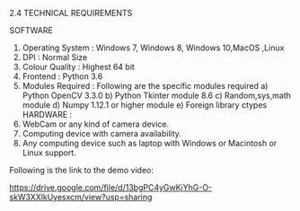 2.4 TECHNICAL REQUIREMENTS

SOFTWARE

1.	Operating System    : Windows 7, Windows 8, Windows 10,MacOS ,Linux                        
2.	DPI                 : Normal Size
3.	Colour Quality      : Highest 64 bit
4.	Frontend            : Python 3.6
5.	Modules Required    :   Following are the specific modules required
                          a)	Python OpenCV  3.3.0
                          b)	Python Tkinter module 8.6
                          c)	Random,sys,math module
                          d)	Numpy 1.12.1 or higher module
                          e)	Foreign library ctypes
HARDWARE :
1.	WebCam  or  any kind of camera device.
2.	Computing device with camera availability.
3.	Any computing device such as laptop with Windows or Macintosh or Linux support.

Following is the link to the demo video:

https://drive.google.com/file/d/13bgPC4yGwKjYhG-O-skW3XXlkUyesxcm/view?usp=sharing

